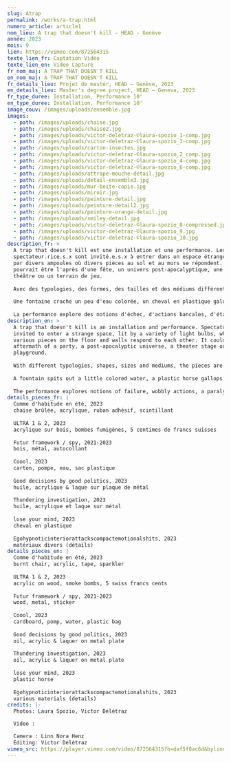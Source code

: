 ```yaml
---
slug: Atrap
permalink: /works/a-trap.html
numero_article: article1
nom_lieu: A trap that doesn't kill - HEAD - Genève
année: 2023
mois: 9
lien: https://vimeo.com/872564315
texte_lien_fr: Captation Vidéo
texte_lien_en: Video Capture
fr_nom_maj: A TRAP THAT DOESN'T KILL
en_nom_maj: A TRAP THAT DOESN'T KILL
fr_details_lieu: Projet de master, HEAD – Genève, 2023
en_details_lieu: Master's degree project, HEAD – Geneva, 2023
fr_type_duree: Installation, Performance 10'
en_type_duree: Installation, Performance 10'
image_couv: /images/uploads/ensemble.jpg
images:
  - path: /images/uploads/chaise.jpg
  - path: /images/uploads/chaise2.jpg
  - path: /images/uploads/victor-deletraz-©laura-spozio_1-comp.jpg
  - path: /images/uploads/victor-deletraz-©laura-spozio_3-comp.jpg
  - path: /images/uploads/carton-insectes.jpg
  - path: /images/uploads/victor-deletraz-©laura-spozio_2_comp.jpg
  - path: /images/uploads/victor-deletraz-©laura-spozio_4-comp.jpg
  - path: /images/uploads/victor-deletraz-©laura-spozio_6-comp.jpg
  - path: /images/uploads/attrape-mouche-detail.jpg
  - path: /images/uploads/detail-ensemble3.jpg
  - path: /images/uploads/mur-boite-copie.jpg
  - path: /images/uploads/miroir.jpg
  - path: /images/uploads/peinture-detail.jpg
  - path: /images/uploads/peinture-detail2.jpg
  - path: /images/uploads/peinture-orange-detail.jpg
  - path: /images/uploads/smiley-detail.jpg
  - path: /images/uploads/victor-deletraz-©laura-spozio_8-compressed.jpg
  - path: /images/uploads/victor-deletraz-©laura-spozio_9.jpg
  - path: /images/uploads/victor-deletraz-©laura-spozio_10.jpg
description_fr: >
  A trap that doesn't kill est une installation et une performance. Les
  spectateur.rice.s.x sont invité.e.s.x à entrer dans un espace étrange, éclairé
  par divers ampoules où divers pièces au sol et au murs se répondent. Cela
  pourrait être l'après d'une fête, un univers post-apocalyptique, une scène de
  théâtre ou un terrain de jeu.
          
  Avec des typologies, des formes, des tailles et des médiums différents, les pièces sont pour la plupart produite rapidement dans une économie de moyens, transformées par endroits, révélant des détails subtiles, jouant avec leur matérialité et brouillant les pistes entre ready made et peinture, sculpture et accessoire.
                              
  Une fontaine crache un peu d'eau colorée, un cheval en plastique galope sur place, un cimaise expire de la fumée. Les pièces dans l'espace ont toutes un potentiel performatif, une idée de transformation et de mouvement.
                              
  La performance explore des notions d'échec, d'actions bancales, d'état intérieur paralysé et d'une révolte qui crie en chuchotant. Les gestes mélangent improvisation et actions précises. Un poème est dicté, des plumes volent dans l'espace, un fumigène pourrait être allumé.
description_en: >
  A trap that doesn't kill is an installation and performance. Spectators are
  invited to enter a strange space, lit by a variety of light bulbs, where
  various pieces on the floor and walls respond to each other. It could be the
  aftermath of a party, a post-apocalyptic universe, a theater stage or a
  playground.
            
  With different typologies, shapes, sizes and mediums, the pieces are for the most part rapidly produced in an economy of means, transformed in places, revealing subtle details, playing with their materiality and blurring the lines between ready made and painting, sculpture and accessory.
                
  A fountain spits out a little colored water, a plastic horse gallops on the spot, a picture rail exhales smoke. The pieces in the space all have a performative potential, an idea of transformation and movement.
                
  The performance explores notions of failure, wobbly actions, a paralyzed inner state and a revolt that shouts in whispers. Gestures mix improvisation and precise action. A poem is dictated, feathers fly into space, a smoke bomb might be lit.
details_pieces_fr: |
  Comme d'habitude en été, 2023 
  chaise brûlée, acrylique, ruban adhésif, scintillant
                                  
  ULTRA 1 & 2, 2023
  acrylique sur bois, bombes fumigènes, 5 centimes de francs suisses
                                  
  Futur framework / spy, 2021-2023
  bois, métal, autocollant
                                  
  Coool, 2023
  carton, pompe, eau, sac plastique
                                  
  Good decisions by good politics, 2023
  huile, acrylique & laque sur plaque de métal
              
  Thundering investigation, 2023
  huile, acrylique et laque sur métal
              
  lose your mind, 2023 
  cheval en plastique
              
  Egohypnoticinteriorattackscompactemotionalshits, 2023
  matériaux divers (détails)
details_pieces_en: |
  Comme d'habitude en été, 2023 
  burnt chair, acrylic, tape, sparkler
                                  
  ULTRA 1 & 2, 2023
  acrylic on wood, smoke bombs, 5 swiss francs cents
                                  
  Futur framework / spy, 2021-2023
  wood, metal, sticker
                                  
  Coool, 2023
  cardboard, pomp, water, plastic bag
                                  
  Good decisions by good politics, 2023
  oil, acrylic & laquer on metal plate
              
  Thundering investigation, 2023
  oil, acrylic & laquer on metal plate
              
  lose your mind, 2023 
  plastic horse
              
  Egohypnoticinteriorattackscompactemotionalshits, 2023
  various materials (details)
credits: |-
  Photos: Laura Spozio, Victor Delétraz

  Video :

  Camera : Linn Nora Henz
  Editing: Victor Delétraz
vimeo_src: https://player.vimeo.com/video/872564315?h=daf5f8ac6d&byline=0&portrait=0
---
```


